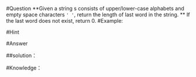 #Question
**Given a string s consists of upper/lower-case alphabets and empty space characters `' '`, return the length of last word in the string.
**
If the last word does not exist, return 0.
#Example:



#Hint



#Answer



##solution：



#Knowledge：
